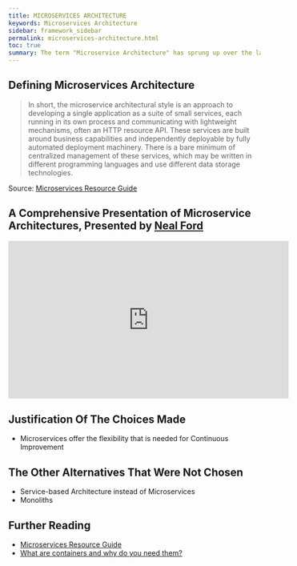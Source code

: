 ```yaml
---
title: MICROSERVICES ARCHITECTURE
keywords: Microservices Architecture
sidebar: framework_sidebar
permalink: microservices-architecture.html
toc: true
summary: The term "Microservice Architecture" has sprung up over the last few years to describe a particular way of designing software applications as suites of independently deployable services. While there is no precise definition of this architectural style, there are certain common characteristics around organization around business capability, automated deployment, intelligence in the endpoints, and decentralized control of languages and data.
---
```


## Defining Microservices Architecture
> In short, the microservice architectural style is an approach to developing a single application as a suite of small services, each running in its own process and communicating with lightweight mechanisms, often an HTTP resource API. These services are built around business capabilities and independently deployable by fully automated deployment machinery. There is a bare minimum of centralized management of these services, which may be written in different programming languages and use different data storage technologies.

Source: [Microservices Resource Guide](http://martinfowler.com/microservices/#what)

## A Comprehensive Presentation of Microservice Architectures, Presented by [Neal Ford](http://nealford.com/)
<iframe width="560" height="315" src="https://www.youtube.com/embed/pjN7CaGPFB4" frameborder="0" allowfullscreen></iframe>

## Justification Of The Choices Made
* Microservices offer the flexibility that is needed for Continuous Improvement

## The Other Alternatives That Were Not Chosen
* Service-based Architecture instead of Microservices
* Monoliths

## Further Reading
* [Microservices Resource Guide](http://martinfowler.com/microservices/)
* [What are containers and why do you need them?](http://www.cio.com/article/2924995/enterprise-software/what-are-containers-and-why-do-you-need-them.html)
